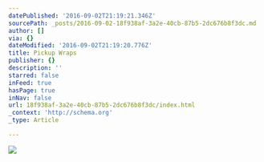 ```yaml
---
datePublished: '2016-09-02T21:19:21.346Z'
sourcePath: _posts/2016-09-02-18f938af-3a2e-40cb-87b5-2dc676b8f3dc.md
author: []
via: {}
dateModified: '2016-09-02T21:19:20.776Z'
title: Pickup Wraps
publisher: {}
description: ''
starred: false
inFeed: true
hasPage: true
inNav: false
url: 18f938af-3a2e-40cb-87b5-2dc676b8f3dc/index.html
_context: 'http://schema.org'
_type: Article

---
```

![](https://the-grid-user-content.s3-us-west-2.amazonaws.com/618de350-1dfb-498c-9d8a-840bcfb583af.jpg)